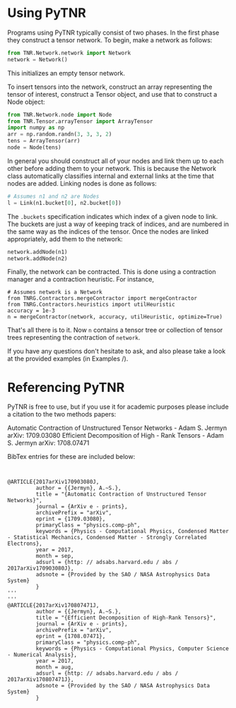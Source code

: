 
# Using PyTNR

Programs using PyTNR typically consist of two phases.
In the first phase they construct a tensor network.
To begin, make a network as follows:
```python
from TNR.Network.network import Network
network = Network()
```
This initializes an empty tensor network.

To insert tensors into the network, construct an array representing the tensor of interest, construct a Tensor object, and use that to construct a Node object:
```python
from TNR.Network.node import Node
from TNR.Tensor.arrayTensor import ArrayTensor
import numpy as np
arr = np.random.randn(3, 3, 3, 2)
tens = ArrayTensor(arr)
node = Node(tens)
```

In general you should construct all of your nodes and link them up to each other before adding them to your network.
This is because the Network class automatically classifies internal and external links at the time that nodes are added.
Linking nodes is done as follows:
```python
# Assumes n1 and n2 are Nodes
l = Link(n1.bucket[0], n2.bucket[0])
```
The `.buckets` specification indicates which index of a given node to link.
The buckets are just a way of keeping track of indices, and are numbered in the same way as the indices of the tensor.
Once the nodes are linked appropriately, add them to the network:
```python
network.addNode(n1)
network.addNode(n2)
```

Finally, the network can be contracted.
This is done using a contraction manager and a contraction heuristic.
For instance,
```
# Assumes network is a Network
from TNRG.Contractors.mergeContractor import mergeContractor
from TNRG.Contractors.heuristics import utilHeuristic
accuracy = 1e-3
n = mergeContractor(network, accuracy, utilHeuristic, optimize=True)
```
That's all there is to it. Now `n` contains a tensor tree or collection of tensor trees representing the contraction of `network`.

If you have any questions don't hesitate to ask, and also please take a look at the provided examples (in Examples /).


# Referencing PyTNR

PyTNR is free to use, but if you use it for academic purposes please include a citation to the two methods papers:

Automatic Contraction of Unstructured Tensor Networks - Adam S. Jermyn arXiv: 1709.03080
Efficient Decomposition of High - Rank Tensors - Adam S. Jermyn arXiv: 1708.07471

BibTex entries for these are included below:

```


@ARTICLE{2017arXiv170903080J,
         author = {{Jermyn}, A.~S.},
         title = "{Automatic Contraction of Unstructured Tensor Networks}",
         journal = {ArXiv e - prints},
         archivePrefix = "arXiv",
         eprint = {1709.03080},
         primaryClass = "physics.comp-ph",
         keywords = {Physics - Computational Physics, Condensed Matter - Statistical Mechanics, Condensed Matter - Strongly Correlated Electrons},
         year = 2017,
         month = sep,
         adsurl = {http: // adsabs.harvard.edu / abs / 2017arXiv170903080J},
         adsnote = {Provided by the SAO / NASA Astrophysics Data System}
         }
'''
'''
@ARTICLE{2017arXiv170807471J,
         author = {{Jermyn}, A.~S.},
         title = "{Efficient Decomposition of High-Rank Tensors}",
         journal = {ArXiv e - prints},
         archivePrefix = "arXiv",
         eprint = {1708.07471},
         primaryClass = "physics.comp-ph",
         keywords = {Physics - Computational Physics, Computer Science - Numerical Analysis},
         year = 2017,
         month = aug,
         adsurl = {http: // adsabs.harvard.edu / abs / 2017arXiv170807471J},
         adsnote = {Provided by the SAO / NASA Astrophysics Data System}
         }
```

